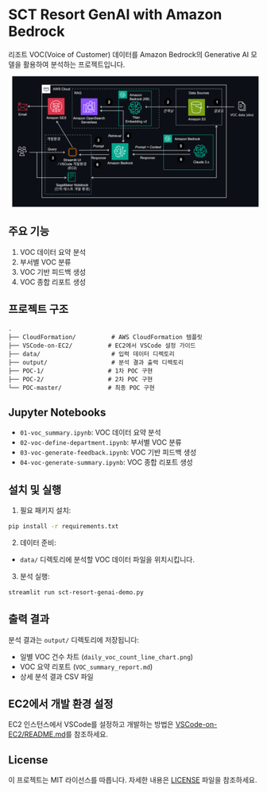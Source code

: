# SCT Resort GenAI with Amazon Bedrock

리조트 VOC(Voice of Customer) 데이터를 Amazon Bedrock의 Generative AI 모델을 활용하여 분석하는 프로젝트입니다.

![Architecture](poc-architecture.png)

## 주요 기능

1. VOC 데이터 요약 분석
2. 부서별 VOC 분류
3. VOC 기반 피드백 생성
4. VOC 종합 리포트 생성

## 프로젝트 구조

```
.
├── CloudFormation/          # AWS CloudFormation 템플릿
├── VSCode-on-EC2/          # EC2에서 VSCode 설정 가이드
├── data/                    # 입력 데이터 디렉토리
├── output/                  # 분석 결과 출력 디렉토리
├── POC-1/                  # 1차 POC 구현
├── POC-2/                  # 2차 POC 구현
└── POC-master/             # 최종 POC 구현
```

## Jupyter Notebooks

- `01-voc_summary.ipynb`: VOC 데이터 요약 분석
- `02-voc-define-department.ipynb`: 부서별 VOC 분류
- `03-voc-generate-feedback.ipynb`: VOC 기반 피드백 생성
- `04-voc-generate-summary.ipynb`: VOC 종합 리포트 생성

## 설치 및 실행

1. 필요 패키지 설치:
```bash
pip install -r requirements.txt
```

2. 데이터 준비:
- `data/` 디렉토리에 분석할 VOC 데이터 파일을 위치시킵니다.

3. 분석 실행:
```bash
streamlit run sct-resort-genai-demo.py
```

## 출력 결과

분석 결과는 `output/` 디렉토리에 저장됩니다:
- 일별 VOC 건수 차트 (`daily_voc_count_line_chart.png`)
- VOC 요약 리포트 (`VOC_summary_report.md`)
- 상세 분석 결과 CSV 파일

## EC2에서 개발 환경 설정

EC2 인스턴스에서 VSCode를 설정하고 개발하는 방법은 [VSCode-on-EC2/README.md](VSCode-on-EC2/README.md)를 참조하세요.

## License

이 프로젝트는 MIT 라이선스를 따릅니다. 자세한 내용은 [LICENSE](LICENSE) 파일을 참조하세요.
